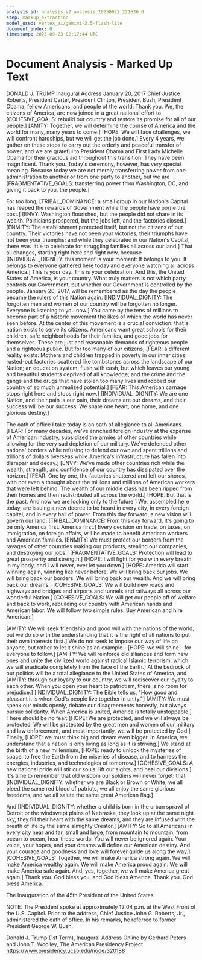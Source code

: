 ```yaml
---
analysis_id: analysis_v2_analysis_20250922_221636_0
step: markup_extraction
model_used: vertex_ai/gemini-2.5-flash-lite
document_index: 0
timestamp: 2025-09-23 02:17:44 UTC
---
```


# Document Analysis - Marked Up Text

DONALD J. TRUMP
Inaugural Address
January 20, 2017
Chief Justice Roberts, President Carter, President Clinton, President Bush,
President Obama, fellow Americans, and people of the world: Thank you.
We, the citizens of America, are now joined in a great national effort to
[COHESIVE_GOALS: rebuild our country and restore its promise for all of our people.] [AMITY: Together, we will determine the course of America and the world for many, many years to come.] [HOPE: We will face challenges, we will confront hardships, but we will get the job done.]
Every 4 years, we gather on these steps to carry out the orderly and
peaceful transfer of power, and we are grateful to President Obama and
First Lady Michelle Obama for their gracious aid throughout this transition.
They have been magnificent. Thank you.
Today's ceremony, however, has very special meaning. Because today we
are not merely transferring power from one administration to another or
from one party to another, but we are [FRAGMENTATIVE_GOALS: transferring power from Washington, DC, and giving it back to you, the people.]

For too long, [TRIBAL_DOMINANCE: a small group in our Nation's Capital has reaped the rewards of Government while the people have borne the cost.] [ENVY: Washington flourished, but the people did not share in its wealth. Politicians prospered, but the jobs left, and the factories closed.] [ENMITY: The establishment protected itself, but not the citizens of our country. Their victories have not been your victories; their triumphs have not been your triumphs; and while they celebrated in our Nation's Capital, there was little to celebrate for struggling families all across our land.]
That all changes, starting right here and right now, because [INDIVIDUAL_DIGNITY: this moment is your moment: It belongs to you. It belongs to everyone gathered here today and everyone watching all across America.] This is your day. This is your
celebration. And this, the United States of America, is your country.
What truly matters is not which party controls our Government, but
whether our Government is controlled by the people. January 20, 2017, will
be remembered as the day the people became the rulers of this Nation
again. [INDIVIDUAL_DIGNITY: The forgotten men and women of our country will be forgotten no longer. Everyone is listening to you now.]
You came by the tens of millions to become part of a historic movement the
likes of which the world has never seen before. At the center of this
movement is a crucial conviction: that a nation exists to serve its citizens.
Americans want great schools for their children, safe neighborhoods for
their families, and good jobs for themselves. These are just and reasonable
demands of righteous people and a righteous public.
But for too many of our citizens, [FEAR: a different reality exists: Mothers and
children trapped in poverty in our inner cities; rusted-out factories
scattered like tombstones across the landscape of our Nation; an education
system, flush with cash, but which leaves our young and beautiful students
deprived of all knowledge; and the crime and the gangs and the drugs that
have stolen too many lives and robbed our country of so much unrealized
potential.]
[FEAR: This American carnage stops right here and stops right now.] [INDIVIDUAL_DIGNITY: We are one
Nation, and their pain is our pain, their dreams are our dreams, and their
success will be our success. We share one heart, one home, and one
glorious destiny.]

The oath of office I take today is an oath of allegiance to all Americans.
[FEAR: For many decades, we've enriched foreign industry at the expense of
American industry, subsidized the armies of other countries while allowing
for the very sad depletion of our military. We've defended other nations'
borders while refusing to defend our own and spent trillions and trillions of
dollars overseas while America's infrastructure has fallen into disrepair and
decay.] [ENVY: We've made other countries rich while the wealth, strength, and
confidence of our country has dissipated over the horizon.]
[FEAR: One by one, the factories shuttered and left our shores, with not even a
thought about the millions and millions of American workers that were left
behind. The wealth of our middle class has been ripped from their homes
and then redistributed all across the world.]
[HOPE: But that is the past. And now we are looking only to the future.]
We, assembled here today, are issuing a new decree to be heard in every
city, in every foreign capital, and in every hall of power. From this day
forward, a new vision will govern our land. [TRIBAL_DOMINANCE: From this day forward, it's going to be only America first. America first.]
Every decision on trade, on taxes, on immigration, on foreign affairs, will be
made to benefit American workers and American families.
[ENMITY: We must protect our borders from the ravages of other countries making
our products, stealing our companies, and destroying our jobs.] [FRAGMENTATIVE_GOALS: Protection
will lead to great prosperity and strength.] [HOPE: I will fight for you with every
breath in my body, and I will never, ever let you down.]
[HOPE: America will start winning again, winning like never before. We will bring
back our jobs. We will bring back our borders. We will bring back our
wealth. And we will bring back our dreams.]
[COHESIVE_GOALS: We will build new roads and highways and bridges and airports and tunnels
and railways all across our wonderful Nation.]
[COHESIVE_GOALS: We will get our people off of welfare and back to work, rebuilding our
country with American hands and American labor. We will follow two simple
rules: Buy American and hire American.]

[AMITY: We will seek friendship and good will with the nations of the world, but we
do so with the understanding that it is the right of all nations to put their
own interests first.] We do not seek to impose our way of life on anyone, but
rather to let it shine as an example—[HOPE: we will shine—for everyone to follow.]
[AMITY: We will reinforce old alliances and form new ones and unite the civilized
world against radical Islamic terrorism, which we will eradicate completely
from the face of the Earth.]
At the bedrock of our politics will be a total allegiance to the United States
of America, and [AMITY: through our loyalty to our country, we will rediscover our
loyalty to each other. When you open your heart to patriotism, there is no
room for prejudice.] [INDIVIDUAL_DIGNITY: The Bible tells us, "How good and pleasant it is when
God's people live together in unity."] [AMITY: We must speak our minds openly,
debate our disagreements honestly, but always pursue solidarity. When
America is united, America is totally unstoppable.] There should be no fear:
[HOPE: We are protected, and we will always be protected. We will be protected by
the great men and women of our military and law enforcement, and most
importantly, we will be protected by God.]
Finally, [HOPE: we must think big and dream even bigger. In America, we
understand that a nation is only living as long as it is striving.]
We stand at the birth of a new millennium, [HOPE: ready to unlock the mysteries of
space, to free the Earth from the miseries of disease, and to harness the
energies, industries, and technologies of tomorrow.] [COHESIVE_GOALS: A new national pride
will stir our souls, lift our sights, and heal our divisions.]
It's time to remember that old wisdom our soldiers will never forget: that
[INDIVIDUAL_DIGNITY: whether we are Black or Brown or White, we all bleed the same red blood
of patriots, we all enjoy the same glorious freedoms, and we all salute the
same great American flag.]

And [INDIVIDUAL_DIGNITY: whether a child is born in the urban sprawl of Detroit or the windswept
plains of Nebraska, they look up at the same night sky, they fill their heart
with the same dreams, and they are infused with the breath of life by the
same almighty Creator.]
[AMITY: So to all Americans in every city near and far, small and large, from
mountain to mountain, from ocean to ocean, hear these words: You will
never be ignored again. Your voice, your hopes, and your dreams will define
our American destiny. And your courage and goodness and love will forever
guide us along the way.]
[COHESIVE_GOALS: Together, we will make America strong again. We will make America wealthy
again. We will make America proud again. We will make America safe again.
And, yes, together, we will make America great again.] Thank you. God bless
you, and God bless America. Thank you. God bless America.

The Inauguration of the 45th President of the United States

NOTE: The President spoke at approximately 12:04 p.m. at the West Front of the
U.S. Capitol. Prior to the address, Chief Justice John G. Roberts, Jr., administered
the oath of office. In his remarks, he referred to former President George W.
Bush.

Donald J. Trump (1st Term), Inaugural Address Online by Gerhard Peters
and John T. Woolley, The American Presidency Project
https://www.presidency.ucsb.edu/node/320188